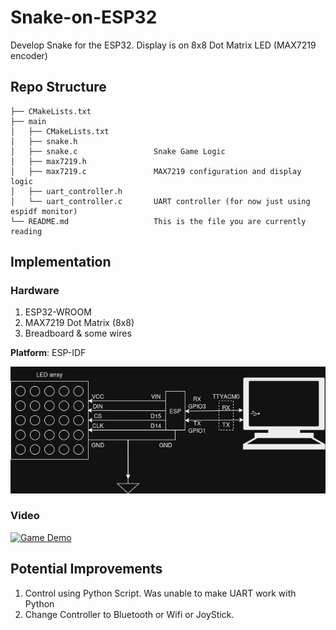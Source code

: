 # Snake-on-ESP32
Develop Snake for the ESP32. Display is on 8x8 Dot Matrix LED (MAX7219 encoder)

## Repo Structure
```
├── CMakeLists.txt
├── main
│   ├── CMakeLists.txt
│   ├── snake.h
│   ├── snake.c                 Snake Game Logic
│   ├── max7219.h
│   ├── max7219.c               MAX7219 configuration and display logic
│   ├── uart_controller.h
│   └── uart_controller.c       UART controller (for now just using espidf monitor)
└── README.md                   This is the file you are currently reading
```

## Implementation

### Hardware
1. ESP32-WROOM
2. MAX7219 Dot Matrix (8x8)
3. Breadboard & some wires

**Platform**: ESP-IDF

![](ESP_Snake_design.jpg)

### Video
[![Game Demo](https://img.youtube.com/vi/eayOmCEmgiY/0.jpg)](https://youtu.be/eayOmCEmgiY)

## Potential Improvements
1. Control using Python Script. Was unable to make UART work with Python
2. Change Controller to Bluetooth or Wifi or JoyStick.